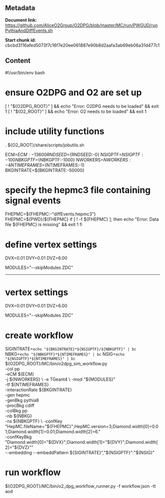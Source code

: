 ## Metadata

**Document link:** https://github.com/AliceO2Group/O2DPG/blob/master/MC/run/PWGUD/runPythiaAndDiffEvents.sh

**Start chunk id:** cbcbd3116afed5073f7c16f7e20ee061887e90b8d2aafa3ab69eb06a31d477c1

## Content

#!/usr/bin/env bash

# ensure O2DPG and O2 are set up
[ ! "${O2DPG_ROOT}" ] && echo "Error: O2DPG needs to be loaded" && exit 1
[ ! "${O2_ROOT}" ] && echo "Error: O2 needs to be loaded" && exit 1

# include utility functions
. ${O2_ROOT}/share/scripts/jobutils.sh

ECM=${ECM:-13600}
RNDSEED=${RNDSEED:-0}
NSIGPTF=${NSIGPTF:-100}
NBKGPTF=${NBKGPTF:-1000}
NWORKERS=${NWORKERS:-4}
NTIMEFRAMES=${NTIMEFRAMES:-1}
BKGINTRATE=${BKGINTRATE:-50000}

# specify the hepmc3 file containing signal events
FHEPMC=${FHEPMC:-"diffEvents.hepmc3"}
FHEPMC=${PWD}/${FHEPMC}
if [ ! -f ${FHEPMC} ]; then
  echo "Error: Data file ${FHEPMC} is missing" && exit 1
fi

# define vertex settings
DVX=0.01
DVY=0.01
DVZ=6.00

MODULES="--skipModules ZDC"

---

# vertex settings
DVX=0.01
DVY=0.01
DVZ=6.00

MODULES="--skipModules ZDC"

# create workflow
SIGINTRATE=`echo "${BKGINTRATE}*${NSIGPTF}/${NBKGPTF}" | bc`
NBKG=`echo "${NBKGPTF}*${NTIMEFRAMES}" | bc`
NSIG=`echo "${NSIGPTF}*${NTIMEFRAMES}" | bc`
${O2DPG_ROOT}/MC/bin/o2dpg_sim_workflow.py \
  -col pp \
  -eCM ${ECM} \
  -j ${NWORKERS} \
  -e TGeant4 \
  -mod "${MODULES}" \
  -tf ${NTIMEFRAMES} \
  -interactionRate ${BKGINTRATE} \
  -gen hepmc \
  -genBkg pythia8 \
  -procBkg cdiff \
  -colBkg pp \
  -nb ${NBKG} \
  -ns ${NBKGPTF} \
  -confKey "HepMC.fileName="${FHEPMC}";HepMC.version=3;Diamond.width[0]=0.01;Diamond.width[1]=0.01;Diamond.width[2]=6." \
  -confKeyBkg "Diamond.width[0]="${DVX}";Diamond.width[1]="${DVY}";Diamond.width[2]="${DVZ}""  \
  --embedding --embeddPattern ${SIGINTRATE}","${NSIGPTF}":"${NSIG}"

# run workflow
${O2DPG_ROOT}/MC/bin/o2_dpg_workflow_runner.py -f workflow.json -tt aod